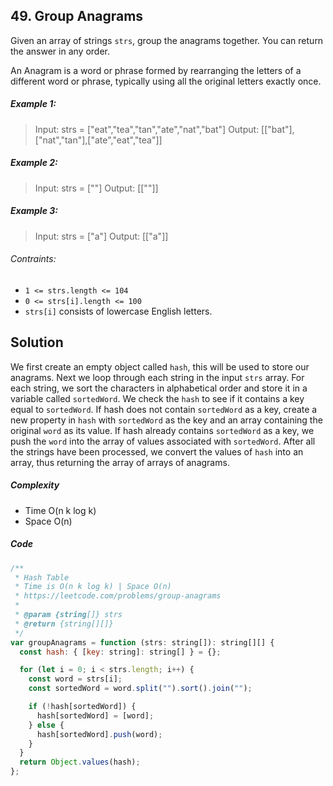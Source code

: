 ## 49. Group Anagrams

Given an array of strings `strs`, group the anagrams together. You can return the answer in any order.

An Anagram is a word or phrase formed by rearranging the letters of a different word or phrase, typically using all the original letters exactly once.

##### Example 1:

> Input: strs = ["eat","tea","tan","ate","nat","bat"]
> Output: [["bat"],["nat","tan"],["ate","eat","tea"]]

##### Example 2:

> Input: strs = [""]
> Output: [[""]]

##### Example 3:

> Input: strs = ["a"]
> Output: [["a"]]

###### Contraints:

- `1 <= strs.length <= 104`
- `0 <= strs[i].length <= 100`
- `strs[i]` consists of lowercase English letters.

## Solution

We first create an empty object called `hash`, this will be used to store our anagrams. Next we loop through each string in the input `strs` array. For each string, we sort the characters in alphabetical order and store it in a variable called `sortedWord`. We check the `hash` to see if it contains a key equal to `sortedWord`. If hash does not contain `sortedWord` as a key, create a new property in `hash` with `sortedWord` as the key and an array containing the original `word` as its value. If hash already contains `sortedWord` as a key, we push the `word` into the array of values associated with `sortedWord`. After all the strings have been processed, we convert the values of `hash` into an array, thus returning the array of arrays of anagrams.

##### Complexity

- Time O(n k log k)
- Space O(n)

##### Code

```javascript
/**
 * Hash Table
 * Time is O(n k log k) | Space O(n)
 * https://leetcode.com/problems/group-anagrams
 *
 * @param {string[]} strs
 * @return {string[][]}
 */
var groupAnagrams = function (strs: string[]): string[][] {
  const hash: { [key: string]: string[] } = {};

  for (let i = 0; i < strs.length; i++) {
    const word = strs[i];
    const sortedWord = word.split("").sort().join("");

    if (!hash[sortedWord]) {
      hash[sortedWord] = [word];
    } else {
      hash[sortedWord].push(word);
    }
  }
  return Object.values(hash);
};
```
